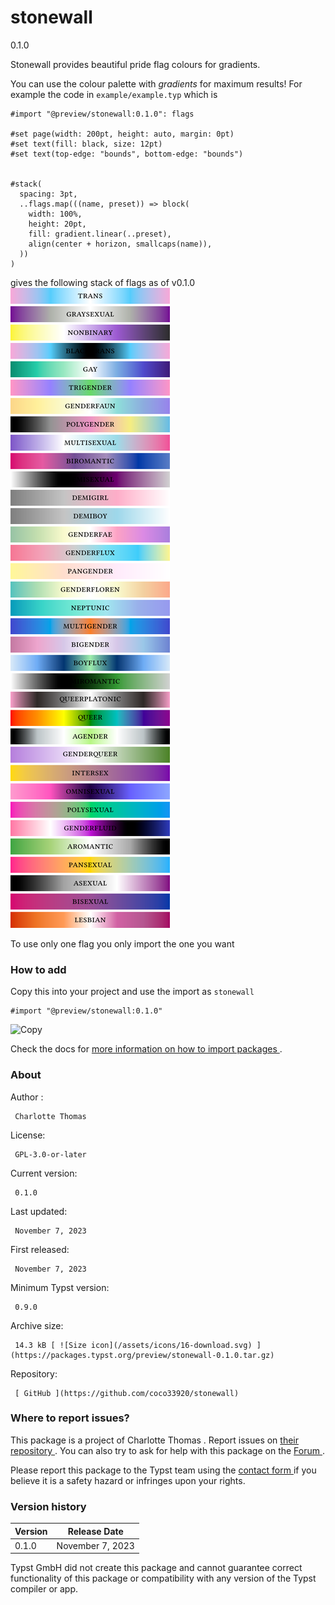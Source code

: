 #  stonewall

0.1.0

Stonewall provides beautiful pride flag colours for gradients.

You can use the colour palette with _gradients_ for maximum results! For
example the code in ` example/example.typ ` which is

    
    
    #import "@preview/stonewall:0.1.0": flags
    
    #set page(width: 200pt, height: auto, margin: 0pt)
    #set text(fill: black, size: 12pt)
    #set text(top-edge: "bounds", bottom-edge: "bounds")
    
    
    #stack(
      spacing: 3pt,
      ..flags.map(((name, preset)) => block(
        width: 100%,
        height: 20pt,
        fill: gradient.linear(..preset),
        align(center + horizon, smallcaps(name)),
      ))
    )
    

gives the following stack of flags as of v0.1.0
![](https://github.com/typst/packages/raw/main/packages/preview/stonewall/0.1.0/flags.png)

To use only one flag you only import the one you want

###  How to add

Copy this into your project and use the import as  ` stonewall `

    
    
    #import "@preview/stonewall:0.1.0"

![Copy](/assets/icons/16-copy.svg)

Check the docs for  [ more information on how to import packages
](https://typst.app/docs/reference/scripting/#packages) .

###  About

Author  :

     Charlotte Thomas 
License:

     GPL-3.0-or-later 
Current version:

     0.1.0 
Last updated:

     November 7, 2023 
First released:

     November 7, 2023 
Minimum Typst version:

     0.9.0 
Archive size:

     14.3 kB [ ![Size icon](/assets/icons/16-download.svg) ](https://packages.typst.org/preview/stonewall-0.1.0.tar.gz)
Repository:

     [ GitHub ](https://github.com/coco33920/stonewall)

###  Where to report issues?

This  package  is a project of  Charlotte Thomas  .  Report issues on  [ their
repository ](https://github.com/coco33920/stonewall) .  You can also try to
ask for help with this  package  on the  [ Forum ](https://forum.typst.app) .

Please report this  package  to the Typst team using the  [ contact form
](https://typst.app/contact) if you believe it is a safety hazard or infringes
upon your rights.

###  Version history

Version  |  Release Date   
---|---  
0.1.0  |  November 7, 2023   
  
Typst GmbH did not create this  package  and cannot guarantee correct
functionality of this  package  or compatibility with any version of the Typst
compiler or app.


